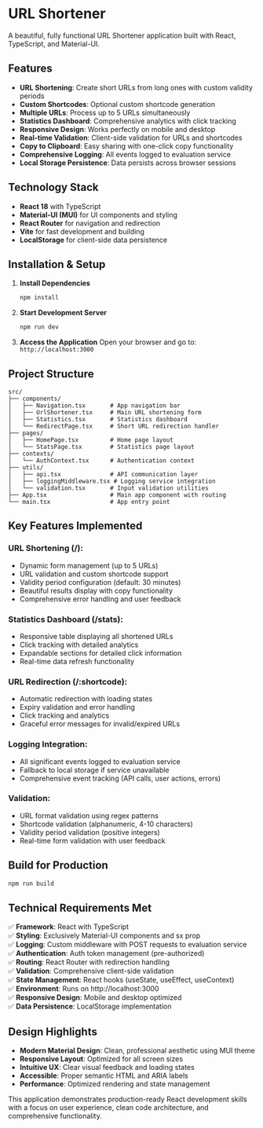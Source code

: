 # URL Shortener

A beautiful, fully functional URL Shortener application built with React, TypeScript, and Material-UI.

## Features

- **URL Shortening**: Create short URLs from long ones with custom validity periods
- **Custom Shortcodes**: Optional custom shortcode generation
- **Multiple URLs**: Process up to 5 URLs simultaneously  
- **Statistics Dashboard**: Comprehensive analytics with click tracking
- **Responsive Design**: Works perfectly on mobile and desktop
- **Real-time Validation**: Client-side validation for URLs and shortcodes
- **Copy to Clipboard**: Easy sharing with one-click copy functionality
- **Comprehensive Logging**: All events logged to evaluation service
- **Local Storage Persistence**: Data persists across browser sessions

## Technology Stack

- **React 18** with TypeScript
- **Material-UI (MUI)** for UI components and styling
- **React Router** for navigation and redirection
- **Vite** for fast development and building
- **LocalStorage** for client-side data persistence

## Installation & Setup

1. **Install Dependencies**
   ```bash
   npm install
   ```

2. **Start Development Server**
   ```bash
   npm run dev
   ```

3. **Access the Application**
   Open your browser and go to: `http://localhost:3000`

## Project Structure

```
src/
├── components/
│   ├── Navigation.tsx       # App navigation bar
│   ├── UrlShortener.tsx     # Main URL shortening form
│   ├── Statistics.tsx       # Statistics dashboard
│   └── RedirectPage.tsx     # Short URL redirection handler
├── pages/
│   ├── HomePage.tsx         # Home page layout
│   └── StatsPage.tsx        # Statistics page layout
├── contexts/
│   └── AuthContext.tsx      # Authentication context
├── utils/
│   ├── api.tsx              # API communication layer
│   ├── loggingMiddleware.tsx # Logging service integration
│   └── validation.tsx       # Input validation utilities
├── App.tsx                  # Main app component with routing
└── main.tsx                 # App entry point
```

## Key Features Implemented

### URL Shortening (/):
- Dynamic form management (up to 5 URLs)
- URL validation and custom shortcode support
- Validity period configuration (default: 30 minutes)
- Beautiful results display with copy functionality
- Comprehensive error handling and user feedback

### Statistics Dashboard (/stats):
- Responsive table displaying all shortened URLs
- Click tracking with detailed analytics
- Expandable sections for detailed click information
- Real-time data refresh functionality

### URL Redirection (/:shortcode):
- Automatic redirection with loading states
- Expiry validation and error handling
- Click tracking and analytics
- Graceful error messages for invalid/expired URLs

### Logging Integration:
- All significant events logged to evaluation service
- Fallback to local storage if service unavailable
- Comprehensive event tracking (API calls, user actions, errors)

### Validation:
- URL format validation using regex patterns
- Shortcode validation (alphanumeric, 4-10 characters)
- Validity period validation (positive integers)
- Real-time form validation with user feedback

## Build for Production

```bash
npm run build
```

## Technical Requirements Met

✅ **Framework**: React with TypeScript  
✅ **Styling**: Exclusively Material-UI components and sx prop  
✅ **Logging**: Custom middleware with POST requests to evaluation service  
✅ **Authentication**: Auth token management (pre-authorized)  
✅ **Routing**: React Router with redirection handling  
✅ **Validation**: Comprehensive client-side validation  
✅ **State Management**: React hooks (useState, useEffect, useContext)  
✅ **Environment**: Runs on http://localhost:3000  
✅ **Responsive Design**: Mobile and desktop optimized  
✅ **Data Persistence**: LocalStorage implementation  

## Design Highlights

- **Modern Material Design**: Clean, professional aesthetic using MUI theme
- **Responsive Layout**: Optimized for all screen sizes
- **Intuitive UX**: Clear visual feedback and loading states
- **Accessible**: Proper semantic HTML and ARIA labels
- **Performance**: Optimized rendering and state management

This application demonstrates production-ready React development skills with a focus on user experience, clean code architecture, and comprehensive functionality.
